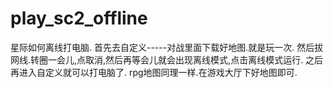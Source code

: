 # play_sc2_offline

星际如何离线打电脑.
首先去自定义-----对战里面下载好地图.就是玩一次.
然后拔网线.转圈一会儿,点取消,然后再等会儿就会出现离线模式,点击离线模式运行.
之后再进入自定义就可以打电脑了.
rpg地图同理一样.在游戏大厅下好地图即可.
